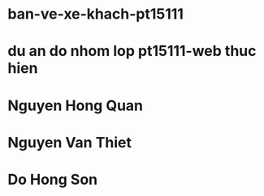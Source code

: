 # ban-ve-xe-khach-pt15111
# du an do nhom lop pt15111-web thuc hien
# Nguyen Hong Quan
# Nguyen Van Thiet
# Do Hong Son
